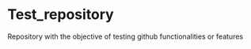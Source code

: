 Test_repository
===============

Repository with the objective of testing github functionalities or features
